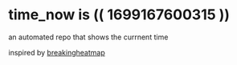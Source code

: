 # time_now is (( 1699167600315 ))

an automated repo that shows the currnent time

inspired by [breakingheatmap](https://github.com/breakingheatmap/breakingheatmap)